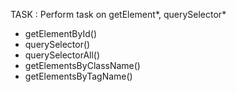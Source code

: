 TASK : Perform task on getElement*, querySelector*

- getElementById()
- querySelector()
- querySelectorAll()
- getElementsByClassName()
- getElementsByTagName()